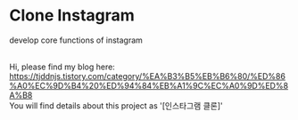 # Clone Instagram

develop core functions of instagram
<br><br>

Hi, please find my blog here: https://tjddnjs.tistory.com/category/%EA%B3%B5%EB%B6%80/%ED%86%A0%EC%9D%B4%20%ED%94%84%EB%A1%9C%EC%A0%9D%ED%8A%B8  
You will find details about this project as '[인스타그램 클론]'
